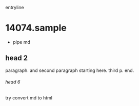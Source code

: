 entryline
# 14074.sample
- pipe md
## head 2
paragraph. and second paragraph
starting here.
third p. end.
###### head 6
try convert md to html